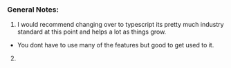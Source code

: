### General Notes: 

1. I would recommend changing over to typescript its pretty much industry standard at this point and helps a lot as things grow. 
  - You dont have to use many of the features but good to get used to it. 

2. 

